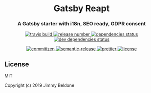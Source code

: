 <h1 align="center" style="border-bottom: none;">Gatsby Reapt</h1>
<h3 align="center">A Gatsby starter with i18n, SEO ready, GDPR consent</h3>
<p align="center">
    <a href="https://travis-ci.com/JimmyBeldone/gatsby-reapt">
        <img alt="travis build" src="https://travis-ci.com/JimmyBeldone/gatsby-reapt.svg?branch=master">
    </a>
    <a href="#badge">
        <img alt="release number" src="https://badgen.net/github/release/JimmyBeldone/gatsby-reapt/stable">
    </a>
    <a href="#badge">
        <img alt="dependencies status" src="https://badgen.net/david/dep/JimmyBeldone/gatsby-reapt">
    </a>
    <a href="#badge">
        <img alt="dev dependencies status" src="https://badgen.net/david/dev/JimmyBeldone/gatsby-reapt">
    </a>
</p>
<p align="center">
    <a href="http://commitizen.github.io/cz-cli/">
        <img alt="commitizen" src="https://img.shields.io/badge/commitizen-friendly-brightgreen.svg">
    </a>
    <a href="https://github.com/semantic-release/semantic-release">
        <img alt="semantic-release" src="https://img.shields.io/badge/%20%20%F0%9F%93%A6%F0%9F%9A%80-semantic--release-e10079.svg">
    </a>
    <a href="https://github.com/prettier/prettier">
        <img alt="prettier" src="https://img.shields.io/badge/styled_with-prettier-ff69b4.svg">
    </a>
    <a href="https://github.com/JimmyBeldone/gatsby-reapt/blob/master/LICENSE">
        <img alt="license" src="https://badgen.net/github/license/JimmyBeldone/gatsby-reapt">
    </a>
</p>

## License

MIT

Copyright (c) 2019 Jimmy Beldone
